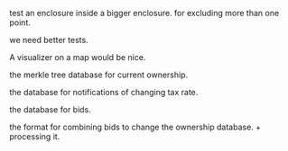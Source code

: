 test an enclosure inside a bigger enclosure. for excluding more than one point.


we need better tests.

A visualizer on a map would be nice.

the merkle tree database for current ownership.

the database for notifications of changing tax rate.

the database for bids.

the format for combining bids to change the ownership database. + processing it.